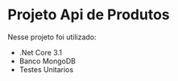 # Projeto Api de Produtos

Nesse projeto foi utilizado:
- .Net Core 3.1
- Banco MongoDB
- Testes Unitarios
